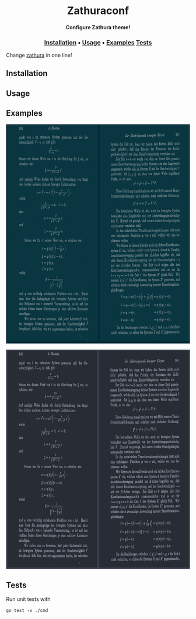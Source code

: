 <h1 align="center">
  Zathuraconf
</h1>

<h4 align="center">Configure Zathura theme!</h4>
<h3 align="center">
  <a href="#Installation">Installation</a> •
  <a href="#Usage">Usage</a> •
  <a href="#Examples">Examples</a>
  <a href="#Tests">Tests</a>
</h3>

Change [zathura](https://pwmt.org/projects/zathura/) in one line!

## Installation

## Usage

## Examples
<p align="center">
  <img height="600" src="examples/solarized.png">
</p>

<p align="center">
  <img height="600" src="examples/onedark.png">
</p>


## Tests
Run unit tests with
```
go test -v ./cmd
```
